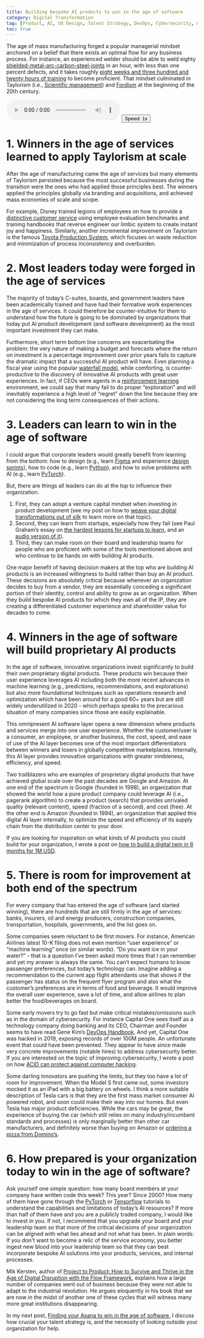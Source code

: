 ```yaml
---
title: Building bespoke AI products to win in the age of software
category: Digital Transformation
tag: [Product, AI, UX Design, Talent Strategy, DevOps, Cybersecurity, Outsourcing]
toc: true
---
```


The age of mass manufacturing forged a popular managerial mindset anchored on a belief that there exists an optimal flow for any business process. For instance, an experienced welder should be able to weld eighty [shielded-metal-arc-carbon-steel-joints](https://en.wikipedia.org/wiki/Shielded_metal_arc_welding) in an hour, with less than one percent defects, and it takes roughly [eight weeks and three hundred and twenty hours of training](http://www.advancedweldingschool.com/projects/smaw-plate/) to become proficient. That mindset culminated in Taylorism (i.e., [Scientific management](https://en.wikipedia.org/wiki/Scientific_management)) and [Fordism](https://en.wikipedia.org/wiki/Fordism) at the beginning of the 20th century. 

<span><audio id="myAudio" controls>
    <source src="/assets/audio/building-bespoke-AI-products-to-win.ogg" type="audio/ogg">
    <source src="/assets/audio/building-bespoke-AI-products-to-win.mp3" type="audio/mpeg">
  </audio>
  <button class="btn btn--small" id="video-player-playback-rate-control" style="border-color=none !important;border-collapse: separate !important;">Speed: <span id="current-rate">1</span>x</button></span>

# 1. Winners in the age of services learned to apply Taylorism at scale

After the age of manufacturing came the age of services but many elements of Taylorism persisted because the most successful businesses during the transition were the ones who had applied those principles best. The winners applied the principles globally via branding and acquisitions, and achieved mass economies of scale and scope. 

For example, Disney trained legions of employees on how to provide a [distinctive customer service](https://www.disneyinstitute.com/about/expertise/customer-service/) using employee evaluation benchmarks and training handbooks that reverse engineer our limbic system to create instant joy and happiness. Similarly, another incremental improvement on Taylorism is the famous [Toyota Production System](https://en.wikipedia.org/wiki/Toyota_Production_System), which focuses on waste reduction and minimization of process inconsistency and overburden. 

# 2. Most leaders today were forged in the age of services

The majority of today’s C-suites, boards, and government leaders have been academically trained and have had their formative work experiences in the age of services. It could therefore be counter-intuitive for them to understand how the future is going to be dominated by organizations that today put AI product development (and software development) as the most important investment they can make. 

Furthermore, short term bottom line concerns are exacerbating the problem: the very nature of making a budget and forecasts where the return on investment is a percentage improvement over prior years fails to capture the dramatic impact that a successful AI product will have. Even planning a fiscal year using the popular [waterfall model](https://en.wikipedia.org/wiki/Waterfall_model), while comforting, is counter-productive to the discovery of innovative AI products with great user experiences. In fact, if CEOs were agents in a [reinforcement learning](https://en.wikipedia.org/wiki/Reinforcement_learning) environment, we could say that many fail to do proper “exploration” and will inevitably experience a high level of “regret” down the line because they are not considering the long term consequences of their actions.

# 3. Leaders can learn to win in the age of software

I could argue that corporate leaders would greatly benefit from learning from the bottom: how to design (e.g., learn [Figma](https://www.figma.com/) and experience [design sprints](https://www.gv.com/sprint/)), how to code (e.g., learn [Python](https://www.python.org/)), and how to solve problems with AI (e.g., learn [PyTorch](https://pytorch.org/)). 

But, there are things all leaders can do at the top to influence their organization.

1. First, they can adopt a venture capital mindset when investing in product development (see my post on how to [weave your digital transformations out of silk](https://blog.dannycastonguay.com/digital%20transformation/weave-your-dx-out-of-silk/) to learn more on that topic).
2. Second, they can learn from startups, especially how they fail (see Paul Graham’s essay on [the hardest lessons for startups to learn](http://paulgraham.com/startuplessons.html), and an [audio version of it](https://blog.dannycastonguay.com/startups/paul-graham/)). 
3. Third, they can make room on their board and leadership teams for people who are proficient with some of the tools mentioned above and who continue to be hands on with building AI products.

One major benefit of having decision makers at the top who are building AI products is an increased willingness to build rather than buy an AI product. These decisions are absolutely critical because whenever an organization decides to buy from a vendor, they are essentially conceding a significant portion of their identity, control and ability to grow as an organization. When they build bespoke AI products for which they own all of the IP, they are creating a differentiated customer experience and shareholder value for decades to come. 

# 4. Winners in the age of software will build proprietary AI products

In the age of software, innovative organizations invest significantly to build their own proprietary digital products. These products win because their user experience leverages AI including both the more recent advances in machine learning (e.g., predictions, recommendations, and explorations) but also more foundational techniques such as operations research and optimization which have been around for a good 60+ years but are still widely underutilized in 2020 - which perhaps speaks to the precarious situation of many companies since those are easily explainable. 

This omnipresent AI software layer opens a new dimension where products and services merge into one user experience. Whether the customer/user is a consumer, an employee, or another business, the cost, speed, and ease of use of the AI layer becomes one of the most important differentiators between winners and losers in globally competitive marketplaces. Internally, this AI layer provides innovative organizations with greater nimbleness, efficiency, and speed.

Two trailblazers who are examples of proprietary digital products that have achieved global scale over the past decades are Google and Amazon. At one end of the spectrum is Google (founded in 1998), an organization that showed the world how a pure product company could leverage AI (i.e., pagerank algorithm) to create a product (search) that provides unrivaled quality (relevant content), speed (fraction of a second), and cost (free). At the other end is Amazon (founded in 1994), an organization that applied this digital AI layer internally, to optimize the speed and efficiency of its supply chain from the distribution center to your door.

If you are looking for inspiration on what kinds of AI products you could build for your organization, I wrote a post on [how to build a digital twin in 6 months for 1M USD](https://blog.dannycastonguay.com/digital%20twin/deploy-a-digital-twin-in-6months-for-1MUSD/).

# 5. There is room for improvement at both end of the spectrum

For every company that has entered the age of software (and started winning), there are hundreds that are still firmly in the age of services: banks, insurers, oil and energy producers, construction companies, transportation, hospitals, governments, and the list goes on. 

Some companies seem reluctant to be first movers. For instance, American Airlines latest 10-K filing does not even mention “user experience” or “machine learning” once (or similar words). “Do you want ice in your water?” - that is a question I’ve been asked more times that I can remember and yet my answer is always the same. You can’t expect humans to know passenger preferences, but today’s technology can. Imagine adding a recommendation to the current app flight attendants use that shows if the passenger has status on the frequent flyer program and also what the customer’s preferences are in terms of food and beverage. It would improve the overall user experience, save a lot of time, and allow airlines to plan better the food/beverages on board.

Some early movers try to go fast but make critical mistakes/omissions such as in the domain of cybersecurity. For instance Capital One sees itself as a technology company doing banking and its CEO, Chairman and Founder seems to have read Gene Kim’s [DevOps Handbook](https://www.amazon.com/DevOps-Handbook-World-Class-Reliability-Organizations/dp/1942788002). And yet, Capital One was hacked in 2019, exposing records of over 100M people. An unfortunate event that could have been prevented. They appear to have since made very concrete improvements (notable hires) to address cybersecurity better. If you are interested on the topic of improving cybersecurity, I wrote a post on how [ACID can protect against computer hacking](https://blog.dannycastonguay.com/digital%20transformation/you've-been-hacked-ACID-might-help/). 

Some darling innovators are pushing the limits, but they too have a lot of room for improvement. When the Model S first came out, some investors mocked it as an iPad with a big battery on wheels. I think a more suitable description of Tesla cars is that they are the first mass market consumer AI powered robot, and soon could make their way into our homes. But even Tesla has major product deficiencies. While the cars may be great, the experience of buying the car (which still relies on many industry/incumbent standards and processes) is only marginally better than other car manufacturers, and definitely worse than buying on Amazon or [ordering a pizza from Domino’s](https://www.fastcompany.com/3030869/how-dominos-became-a-tech-company). 

# 6. How prepared is your organization today to win in the age of software?

Ask yourself one simple question: how many board members at your company have written code this week? This year? Since 2000? How many of them have gone through the [PyTorch](https://pytorch.org/tutorials/) or [Tensorflow](https://www.tensorflow.org/tutorials) tutorials to understand the capabilities and limitations of today’s AI resources? If more than half of them have and you are a publicly traded company, I would like to invest in you. If not, I recommend that you upgrade your board and your leadership team so that more of the critical decisions of your organization can be aligned with what lies ahead and not what has been. In plain words: If you don't want to become a relic of the service economy, you better ingest new blood into your leadership team so that they can best incorporate bespoke AI solutions into your products, services, and internal processes.

Mik Kersten, author of [Project to Product: How to Survive and Thrive in the Age of Digital Disruption with the Flow Framework](https://www.amazon.com/Project-Product-Survive-Disruption-Framework/dp/1942788398), explains how a large number of companies went out of business because they were not able to adapt to the industrial revolution. He argues eloquently in his book that we are now in the midst of another one of these cycles that will witness many more great institutions disappearing.

In my next post, [Finding your Asana to win in the age of software](https://blog.dannycastonguay.com/), I discuss how crucial your talent strategy is, and the necessity of looking outside your organization for help.

